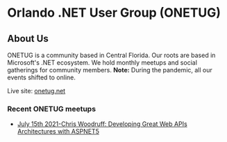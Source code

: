 # Orlando .NET User Group (ONETUG)

## About Us

ONETUG is a community based in Central Florida. Our roots are based in Microsoft's .NET ecosystem. We hold monthly meetups and social gatherings for community members.
**Note:** During the pandemic, all our events shifted to online.

Live site: [onetug.net](https://onetug.net)

### Recent ONETUG meetups

* [July 15th 2021-Chris Woodruff: Developing Great Web APIs Architectures with ASPNET5](./meetings/woody.md)
